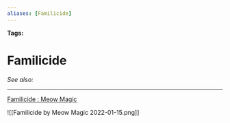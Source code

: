 ```yaml
---
aliases: [Familicide]
---
```


**Tags:** 
# Familicide
*See also:* 
___
[Familicide : Meow Magic](https://www.reddit.com/r/meowmagic/comments/cuqzzn/familicide/)

![[Familicide by Meow Magic 2022-01-15.png]]